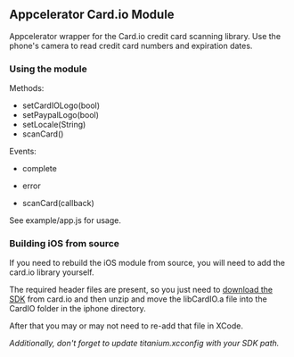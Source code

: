 ## Appcelerator Card.io Module

Appcelerator wrapper for the Card.io credit card scanning library. Use the phone's camera to read credit card numbers and expiration dates.

### Using the module

Methods:
* setCardIOLogo(bool)
* setPaypalLogo(bool)
* setLocale(String)
* scanCard()

Events:
* complete
* error

* scanCard(callback)

See example/app.js for usage.

### Building iOS from source

If you need to rebuild the iOS module from source, you will need to add the card.io library yourself.

The required header files are present, so you just need to [download the SDK](https://github.com/card-io/card.io-iOS-SDK) from card.io and then unzip and move the libCardIO.a file into the CardIO folder in the iphone directory.

After that you may or may not need to re-add that file in XCode.

_Additionally, don't forget to update titanium.xcconfig with your SDK path._
